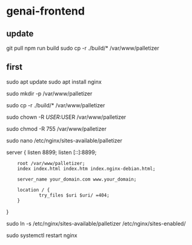 # genai-frontend


## update

git pull
npm run build
sudo cp -r ./build/* /var/www/palletizer


## first
sudo apt update
sudo apt install nginx


sudo mkdir -p /var/www/palletizer

sudo cp -r ./build/* /var/www/palletizer


sudo chown -R $USER:$USER /var/www/palletizer

sudo chmod -R 755 /var/www/palletizer



sudo nano /etc/nginx/sites-available/palletizer


server {
        listen 8899;
        listen [::]:8899;

        root /var/www/palletizer;
        index index.html index.htm index.nginx-debian.html;

        server_name your_domain.com www.your_domain;

        location / {
                try_files $uri $uri/ =404;
        }
}

sudo ln -s /etc/nginx/sites-available/palletizer /etc/nginx/sites-enabled/

sudo systemctl restart nginx